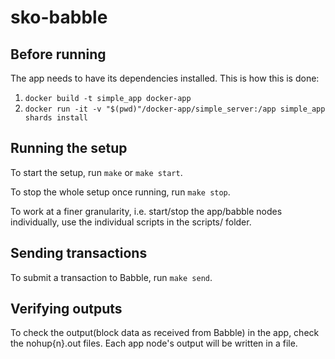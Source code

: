 # sko-babble

## Before running
The app needs to have its dependencies installed. This is how this is done:
1. ```docker build -t simple_app docker-app```
2. ```docker run -it -v "$(pwd)"/docker-app/simple_server:/app simple_app shards install```

## Running the setup

To start the setup, run ```make``` or ```make start```.

To stop the whole setup once running, run ```make stop```.

To work at a finer granularity, i.e. start/stop the app/babble nodes individually, use the individual scripts in the scripts/ folder.

## Sending transactions

To submit a transaction to Babble, run ```make send```.

## Verifying outputs

To check the output(block data as received from Babble) in the app, check the nohup{n}.out files. Each app node's output will be written in a file.
